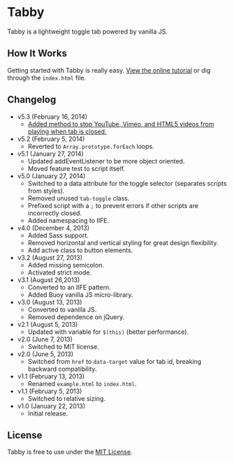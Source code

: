 # Tabby
Tabby is a lightweight toggle tab powered by vanilla JS.

## How It Works
Getting started with Tabby is really easy. [View the online tutorial](http://cferdinandi.github.com/tabby/) or dig through the `index.html` file.

## Changelog
* v5.3 (February 16, 2014)
  * [Added method to stop YouTube, Vimeo, and HTML5 videos from playing when tab is closed.](https://github.com/cferdinandi/tabby/issues/8)
* v5.2 (February 5, 2014)
  * Reverted to `Array.prototype.forEach` loops.
* v5.1 (January 27, 2014)
  * Updated addEventListener to be more object oriented.
  * Moved feature test to script itself.
* v5.0 (January 27, 2014)
  * Switched to a data attribute for the toggle selector (separates scripts from styles).
  * Removed unused `tab-toggle` class.
  * Prefixed script with a `;` to prevent errors if other scripts are incorrectly closed.
  * Added namespacing to IIFE.
* v4.0 (December 4, 2013)
  * Added Sass support.
  * Removed horizontal and vertical styling for great design flexibility.
  * Add active class to button elements.
* v3.2 (August 27, 2013)
  * Added missing semicolon.
  * Activated strict mode.
* v3.1 (August 26,2013)
  * Converted to an IIFE pattern.
  * Added Buoy vanilla JS micro-library.
* v3.0 (August 13, 2013)
  * Converted to vanilla JS.
  * Removed dependence on jQuery.
* v2.1 (August 5, 2013)
  * Updated with variable for `$(this)` (better performance).
* v2.0 (June 7, 2013)
  * Switched to MIT license.
* v2.0 (June 5, 2013)
  * Switched from `href` to `data-target` value for tab id, breaking backward compatibility.
* v1.1 (February 13, 2013)
  * Renamed `example.html` to `index.html`.
* v1.1 (February 5, 2013)
  * Switched to relative sizing.
* v1.0 (January 22, 2013)
  * Initial release.

## License
Tabby is free to use under the [MIT License](http://gomakethings.com/mit/).
